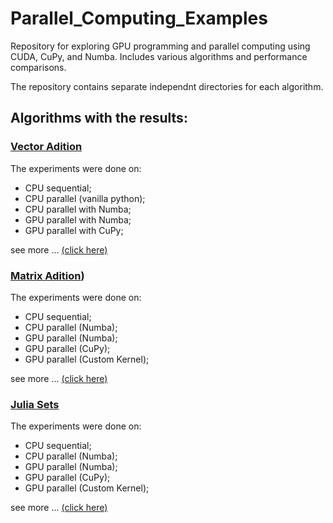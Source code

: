 # Parallel_Computing_Examples
Repository for exploring GPU programming and parallel computing using CUDA, CuPy, and Numba. Includes various algorithms and performance comparisons.

The repository contains separate independnt directories for each algorithm.
## Algorithms with the results:
### [Vector Adition](https://github.com/RitanMihai/Parallel_Computing_Examples/tree/main/vector_addition)

The experiments were done on:
- CPU sequential;
- CPU parallel (vanilla python);
- CPU parallel with Numba;
- GPU parallel with Numba;
- GPU parallel with CuPy;
 
see more ... [(click here)](https://github.com/RitanMihai/Parallel_Computing_Examples/tree/main/vector_addition)

### [Matrix Adition](https://github.com/RitanMihai/Parallel_Computing_Examples/tree/main/matrix_addition))
The experiments were done on:

- CPU sequential;
- CPU parallel (Numba);
- GPU parallel (Numba);
- GPU parallel (CuPy);
- GPU parallel (Custom Kernel);

see more ... [(click here)](https://github.com/RitanMihai/Parallel_Computing_Examples/tree/main/matrix_addition)

### [Julia Sets](https://github.com/RitanMihai/Parallel_Computing_Examples/tree/main/julia_sets)
The experiments were done on:

- CPU sequential;
- CPU parallel (Numba);
- GPU parallel (Numba);
- GPU parallel (CuPy);
- GPU parallel (Custom Kernel);

see more ... [(click here)](https://github.com/RitanMihai/Parallel_Computing_Examples/tree/main/julia_sets)
